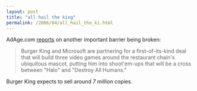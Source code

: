 ```yaml
---
layout: post
title: "all hail the king"
permalink: /2006/04/all_hail_the_ki.html
---
```


<p>AdAge.com <a href="http://www.adage.com/article?article_id=108613">reports</a> on another important barrier being broken: </p><blockquote cite="http://www.adage.com/article?article_id=108613"><p>Burger King and Microsoft are partnering for a first-of-its-kind deal that will build three video games around the restaurant chain's ubiquitous mascot, putting him into shoot'em-ups that will be a cross between &quot;Halo&quot; and &quot;Destroy All Humans.&quot;</p></blockquote><p>
Burger King expects to sell around <em>7 million</em> copies.</p>


